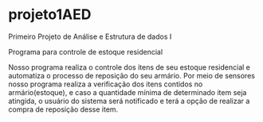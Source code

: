 # projeto1AED

Primeiro Projeto de Análise e Estrutura de dados I

Programa para controle de estoque residencial

Nosso programa realiza o controle dos itens de seu estoque residencial e automatiza o processo de reposição do seu armário.
Por meio de sensores nosso programa realiza a verificação dos itens contidos no armário(estoque), e caso a quantidade mínima de determinado item seja atingida, o usuário do sistema será notificado e terá a opção de realizar a compra de reposição desse item.
